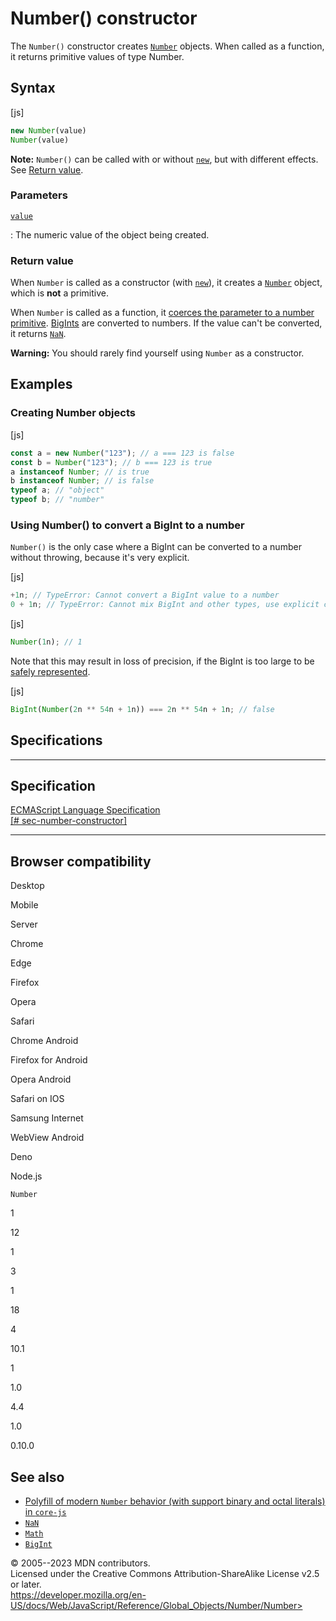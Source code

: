 Number() constructor
====================

 
The `Number()` constructor creates [`Number`](../number) objects. When
called as a function, it returns primitive values of type Number.


 
Syntax
------

 
 
 
[js]


```js
new Number(value)
Number(value)
```


 
**Note:** `Number()` can be called with or without
[`new`](../../operators/new), but with different effects. See [Return
value](#return_value).




 
### Parameters

 

[`value`](#value)

:   The numeric value of the object being created.



 
### Return value 

 
When `Number` is called as a constructor (with
[`new`](../../operators/new)), it creates a [`Number`](../number)
object, which is **not** a primitive.

When `Number` is called as a function, it [coerces the parameter to a
number primitive](../number#number_coercion). [BigInts](../bigint) are
converted to numbers. If the value can\'t be converted, it returns
[`NaN`](../nan).

 
**Warning:** You should rarely find yourself using `Number` as a
constructor.




 
Examples
--------


 
### Creating Number objects 

 
 
 
[js]


```js
const a = new Number("123"); // a === 123 is false
const b = Number("123"); // b === 123 is true
a instanceof Number; // is true
b instanceof Number; // is false
typeof a; // "object"
typeof b; // "number"
```




 
### Using Number() to convert a BigInt to a number 

 
`Number()` is the only case where a BigInt can be converted to a number
without throwing, because it\'s very explicit.

 
 
[js]


```js
+1n; // TypeError: Cannot convert a BigInt value to a number
0 + 1n; // TypeError: Cannot mix BigInt and other types, use explicit conversions
```


 
 
[js]


```js
Number(1n); // 1
```


Note that this may result in loss of precision, if the BigInt is too
large to be [safely represented](issafeinteger).

 
 
[js]


```js
BigInt(Number(2n ** 54n + 1n)) === 2n ** 54n + 1n; // false
```




Specifications
--------------

 
  -------------------------------------------------------------------------------------------------------------------
  Specification
  -------------------------------------------------------------------------------------------------------------------
  [ECMAScript Language Specification\
  [\#
  sec-number-constructor]](https://tc39.es/ecma262/multipage/numbers-and-dates.html#sec-number-constructor)

  -------------------------------------------------------------------------------------------------------------------


Browser compatibility 
---------------------

 


Desktop

Mobile

Server

Chrome

Edge

Firefox

Opera

Safari

Chrome Android

Firefox for Android

Opera Android

Safari on IOS

Samsung Internet

WebView Android

Deno

Node.js

`Number`

1

12

1

3

1

18

4

10.1

1

1.0

4.4

1.0

0.10.0

 
See also 
--------

 
-   [Polyfill of modern `Number` behavior (with support binary and octal
    literals) in
    `core-js`](https://github.com/zloirock/core-js#ecmascript-number)
-   [`NaN`](../nan)
-   [`Math`](../math)
-   [`BigInt`](../bigint)



 
© 2005--2023 MDN contributors.\
Licensed under the Creative Commons Attribution-ShareAlike License v2.5
or later.\
https://developer.mozilla.org/en-US/docs/Web/JavaScript/Reference/Global_Objects/Number/Number>

